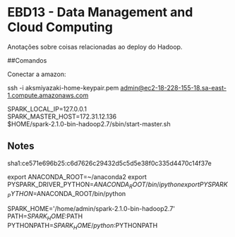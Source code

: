 # EBD13 - Data Management and Cloud Computing

Anotações sobre coisas relacionadas ao deploy do Hadoop.

##Comandos

Conectar a amazon:

ssh -i aksmiyazaki-home-keypair.pem admin@ec2-18-228-155-18.sa-east-1.compute.amazonaws.com

SPARK_LOCAL_IP=127.0.0.1 \
SPARK_MASTER_HOST=172.31.12.136 \
$HOME/spark-2.1.0-bin-hadoop2.7/sbin/start-master.sh


## Notes

sha1:ce571e696b25:c6d7626c29432d5c5d5e38f0c335d4470c14f37e

export ANACONDA_ROOT=~/anaconda2
export PYSPARK_DRIVER_PYTHON=$ANACONDA_ROOT/bin/ipython
export PYSPARK_PYTHON=$ANACONDA_ROOT/bin/python

SPARK_HOME='/home/admin/spark-2.1.0-bin-hadoop2.7'
PATH=$SPARK_HOME:$PATH
PYTHONPATH=$SPARK_HOME/python:$PYTHONPATH